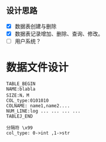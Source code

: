## 设计思路

- [x] 数据表创建与删除
- [x] 数据表记录增加、删除、查询、修改。
- [ ] 用户系统？

# 数据文件设计

~~~
TABLE_BEGIN
NAME:blabla
SIZE:N，M
COL_type:0101010
COLNAME: name1,name2....
NUM_LINE:log ... ... ... ...
TABLEJ_END

分隔符 \x99
col_type: 0->int ,1->str



~~~



